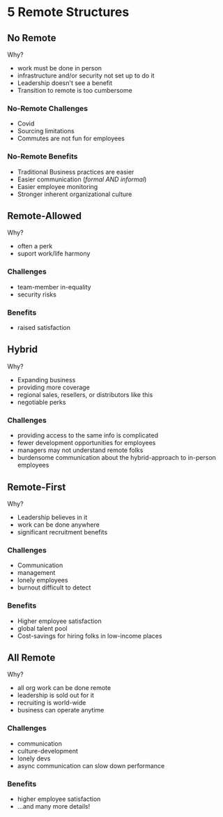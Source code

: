 # 5 Remote Structures

## No Remote

Why?

- work must be done in person
- infrastructure and/or security not set up to do it
- Leadership doesn't see a benefit
- Transition to remote is too cumbersome

### No-Remote Challenges

- Covid
- Sourcing limitations
- Commutes are not fun for employees

### No-Remote Benefits

- Traditional Business practices are easier
- Easier communication (_formal AND informal_)
- Easier employee monitoring
- Stronger inherent organizational culture

## Remote-Allowed

Why?

- often a perk
- suport work/life harmony

### Challenges

- team-member in-equality
- security risks

### Benefits

- raised satisfaction

## Hybrid

Why?

- Expanding business
- providing more coverage
- regional sales, resellers, or distributors like this
- negotiable perks

### Challenges

- providing access to the same info is complicated
- fewer development opportunities for employees
- managers may not understand remote folks
- burdensome communication about the hybrid-approach to in-person employees

## Remote-First

Why?

- Leadership believes in it
- work can be done anywhere
- significant recruitment benefits

### Challenges

- Communication
- management
- lonely employees
- burnout difficult to detect

### Benefits

- Higher employee satisfaction
- global talent pool
- Cost-savings for hiring folks in low-income places

## All Remote

Why?

- all org work can be done remote
- leadership is sold out for it
- recruiting is world-wide
- business can operate anytime

### Challenges

- communication
- culture-development
- lonely devs
- async communication can slow down performance

### Benefits

- higher employee satisfaction
- ...and many more details!
